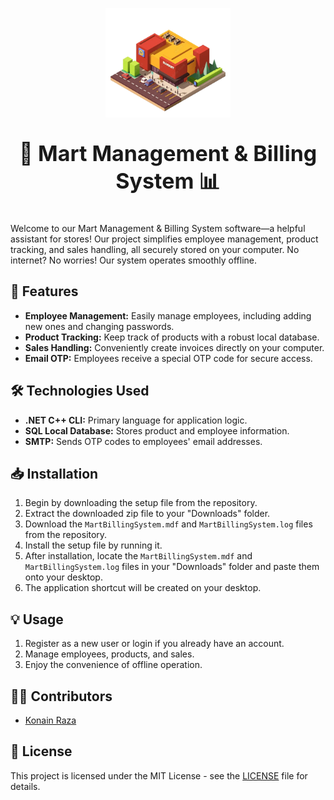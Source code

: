 <p align="center">
  <img src="https://github.com/Konain-Raza/Mart-Management-and-Billing-System/blob/main/mart-icon.png" alt="Logo" width="200">
</p>

<p align="center" style="font-size: 34px; font-weight: bold;">🛒 Mart Management & Billing System 📊</p>


Welcome to our Mart Management & Billing System software—a helpful assistant for stores! Our project simplifies employee management, product tracking, and sales handling, all securely stored on your computer. No internet? No worries! Our system operates smoothly offline.

## 🚀 Features

- **Employee Management:** Easily manage employees, including adding new ones and changing passwords.
- **Product Tracking:** Keep track of products with a robust local database.
- **Sales Handling:** Conveniently create invoices directly on your computer.
- **Email OTP:** Employees receive a special OTP code for secure access.

## 🛠️ Technologies Used

- **.NET C++ CLI:** Primary language for application logic.
- **SQL Local Database:** Stores product and employee information.
- **SMTP:** Sends OTP codes to employees' email addresses.

## 📥 Installation

1. Begin by downloading the setup file from the repository.
2. Extract the downloaded zip file to your "Downloads" folder.
3. Download the `MartBillingSystem.mdf` and `MartBillingSystem.log` files from the repository.
4. Install the setup file by running it.
5. After installation, locate the `MartBillingSystem.mdf` and `MartBillingSystem.log` files in your "Downloads" folder and paste them onto your desktop.
6. The application shortcut will be created on your desktop.

## 💡 Usage

1. Register as a new user or login if you already have an account.
2. Manage employees, products, and sales.
3. Enjoy the convenience of offline operation.

## 👨‍💻 Contributors

- [Konain Raza](https://github.com/Konain-Raza)

## 📜 License

This project is licensed under the MIT License - see the [LICENSE](LICENSE) file for details.
